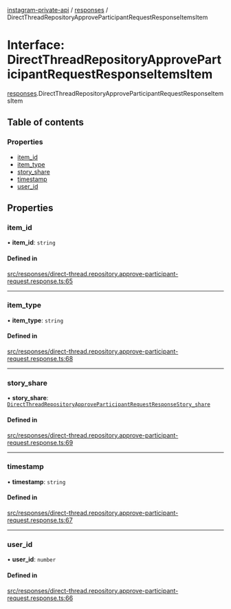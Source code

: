 [instagram-private-api](../../README.md) / [responses](../../modules/responses.md) / DirectThreadRepositoryApproveParticipantRequestResponseItemsItem

# Interface: DirectThreadRepositoryApproveParticipantRequestResponseItemsItem

[responses](../../modules/responses.md).DirectThreadRepositoryApproveParticipantRequestResponseItemsItem

## Table of contents

### Properties

- [item\_id](DirectThreadRepositoryApproveParticipantRequestResponseItemsItem.md#item_id)
- [item\_type](DirectThreadRepositoryApproveParticipantRequestResponseItemsItem.md#item_type)
- [story\_share](DirectThreadRepositoryApproveParticipantRequestResponseItemsItem.md#story_share)
- [timestamp](DirectThreadRepositoryApproveParticipantRequestResponseItemsItem.md#timestamp)
- [user\_id](DirectThreadRepositoryApproveParticipantRequestResponseItemsItem.md#user_id)

## Properties

### item\_id

• **item\_id**: `string`

#### Defined in

[src/responses/direct-thread.repository.approve-participant-request.response.ts:65](https://github.com/Nerixyz/instagram-private-api/blob/b3351b9/src/responses/direct-thread.repository.approve-participant-request.response.ts#L65)

___

### item\_type

• **item\_type**: `string`

#### Defined in

[src/responses/direct-thread.repository.approve-participant-request.response.ts:68](https://github.com/Nerixyz/instagram-private-api/blob/b3351b9/src/responses/direct-thread.repository.approve-participant-request.response.ts#L68)

___

### story\_share

• **story\_share**: [`DirectThreadRepositoryApproveParticipantRequestResponseStory_share`](DirectThreadRepositoryApproveParticipantRequestResponseStory_share.md)

#### Defined in

[src/responses/direct-thread.repository.approve-participant-request.response.ts:69](https://github.com/Nerixyz/instagram-private-api/blob/b3351b9/src/responses/direct-thread.repository.approve-participant-request.response.ts#L69)

___

### timestamp

• **timestamp**: `string`

#### Defined in

[src/responses/direct-thread.repository.approve-participant-request.response.ts:67](https://github.com/Nerixyz/instagram-private-api/blob/b3351b9/src/responses/direct-thread.repository.approve-participant-request.response.ts#L67)

___

### user\_id

• **user\_id**: `number`

#### Defined in

[src/responses/direct-thread.repository.approve-participant-request.response.ts:66](https://github.com/Nerixyz/instagram-private-api/blob/b3351b9/src/responses/direct-thread.repository.approve-participant-request.response.ts#L66)
